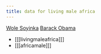 ```yaml
---
title: data for living male africa
---
```


[Wole Soyinka](https://wedge.ontomatica.io/Nobel-Prize-Winners_-_19-09-05/Wedge?q=facet_18:1/facet_33:2&group=facet_18&index=0)
[Barack Obama](https://wedge.ontomatica.io/Nobel-Prize-Winners_-_19-09-05/Wedge?q=facet_18:1/facet_33:2&group=facet_18&index=3)

* [[[livingmaleafrica]]]
* [[[africamale]]]
